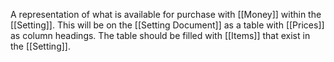 A representation of what is available for purchase with [[Money]] within the [[Setting]]. This will be on the [[Setting Document]] as a table with [[Prices]] as column headings. The table should be filled with [[Items]] that exist in the [[Setting]].